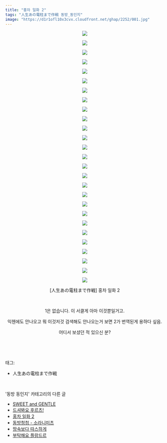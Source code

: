 ```yaml
---
title: "홍차 일화 2"
tags: "人生あの電柱まで作戦 동방_동인지"
image: "https://d1r1ofl10x3cvx.cloudfront.net/ghap/2252/001.jpg"
---
```

<div class="article">
<p style="text-align: center; clear: none; float: none;"><img src="{{ site.imgserver7 }}/ghap/2252/001.jpg"/></p>
<p style="text-align: center; clear: none; float: none;"><img src="{{ site.imgserver7 }}/ghap/2252/002.jpg"/></p>
<p style="text-align: center; clear: none; float: none;"><img src="{{ site.imgserver7 }}/ghap/2252/003.jpg"/></p>
<p style="text-align: center; clear: none; float: none;"><img src="{{ site.imgserver7 }}/ghap/2252/004.jpg"/></p>
<p style="text-align: center; clear: none; float: none;"><img src="{{ site.imgserver7 }}/ghap/2252/005.jpg"/></p>
<p style="text-align: center; clear: none; float: none;"><img src="{{ site.imgserver7 }}/ghap/2252/006.jpg"/></p>
<p style="text-align: center; clear: none; float: none;"><img src="{{ site.imgserver7 }}/ghap/2252/007.jpg"/></p>
<p style="text-align: center; clear: none; float: none;"><img src="{{ site.imgserver7 }}/ghap/2252/008.jpg"/></p>
<p style="text-align: center; clear: none; float: none;"><img src="{{ site.imgserver7 }}/ghap/2252/009.jpg"/></p>
<p style="text-align: center; clear: none; float: none;"><img src="{{ site.imgserver7 }}/ghap/2252/010.jpg"/></p>
<p style="text-align: center; clear: none; float: none;"><img src="{{ site.imgserver7 }}/ghap/2252/011.jpg"/></p>
<p style="text-align: center; clear: none; float: none;"><img src="{{ site.imgserver7 }}/ghap/2252/012.jpg"/></p>
<p style="text-align: center; clear: none; float: none;"><img src="{{ site.imgserver7 }}/ghap/2252/013.jpg"/></p>
<p style="text-align: center; clear: none; float: none;"><img src="{{ site.imgserver7 }}/ghap/2252/014.jpg"/></p>
<p style="text-align: center; clear: none; float: none;"><img src="{{ site.imgserver7 }}/ghap/2252/015.jpg"/></p>
<p style="text-align: center; clear: none; float: none;"><img src="{{ site.imgserver7 }}/ghap/2252/016.jpg"/></p>
<p style="text-align: center; clear: none; float: none;"><img src="{{ site.imgserver7 }}/ghap/2252/017.jpg"/></p>
<p style="text-align: center; clear: none; float: none;"><img src="{{ site.imgserver7 }}/ghap/2252/018.jpg"/></p>
<p style="text-align: center; clear: none; float: none;"><img src="{{ site.imgserver7 }}/ghap/2252/019.jpg"/></p>
<p style="text-align: center; clear: none; float: none;"><img src="{{ site.imgserver7 }}/ghap/2252/020.jpg"/></p>
<p style="text-align: center; clear: none; float: none;"><img src="{{ site.imgserver7 }}/ghap/2252/021.jpg"/></p>
<p style="text-align: center; clear: none; float: none;"><img src="{{ site.imgserver7 }}/ghap/2252/022.jpg"/></p>
<p style="text-align: center; clear: none; float: none;"><img src="{{ site.imgserver7 }}/ghap/2252/023.jpg"/></p>
<p style="text-align: center; clear: none; float: none;"><img src="{{ site.imgserver7 }}/ghap/2252/024.jpg"/></p>
<p style="text-align: center; clear: none; float: none;"><img src="{{ site.imgserver7 }}/ghap/2252/025.jpg"/></p>
<p style="text-align: center; clear: none; float: none;"><img src="{{ site.imgserver7 }}/ghap/2252/026.jpg"/></p>
<p style="text-align: center; clear: none; float: none;"><img src="{{ site.imgserver7 }}/ghap/2252/027.jpg"/></p>
<p style="text-align: center; clear: none; float: none;">[人生あの電柱まで作戦] 홍차 일화 2</p>
<p style="text-align: center; clear: none; float: none;"><br/></p>
<p style="text-align: center; clear: none; float: none;">1은 없습니다. 이 서클게 아마 이것뿐일거고.</p>
<p style="text-align: center; clear: none; float: none;">익헨에도 안나오고 뭐 이것저것 검색해도 안나오는거 보면 2가 번역된게 용하다 싶음.</p>
<p style="text-align: center; clear: none; float: none;">어디서 보셨던 적 있으신 분?</p>
<p><br/></p>
</div><br/>
<div class="tagTrail">
<p>태그: </p>
<ul>
<li>人生あの電柱まで作戦</li>
</ul>
</div><br/>
<div class="another">
<p>'동방 동인지' 카테고리의 다른 글</p>
<ul>
<li><a href="/ghap_2254">SWEET and GENTLE</a></li>
<li><a href="/ghap_2253">드셔봐요 후르츠!</a></li>
<li><a href="/ghap_2252">홍차 일화 2</a></li>
<li><a href="/ghap_2251">동방청첩 - 소라니미츠</a></li>
<li><a href="/ghap_2249">땅속보다 따스하게</a></li>
<li><a href="/ghap_2248">부탁해요 플랑드르</a></li>
</ul>
</div><br/>
<div class="cb_module cb_fluid">
<div class="cb_wrt cb_profile">
</div><!-- commentList close -->
</div><br/>
